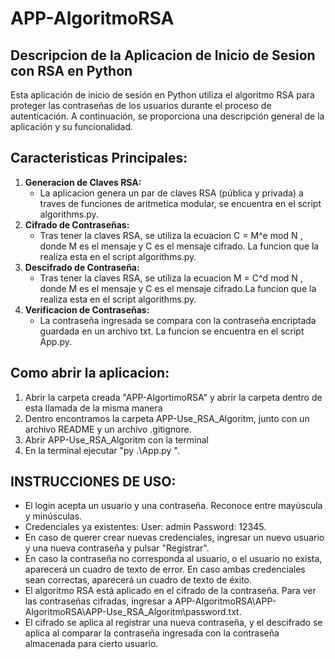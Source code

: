 # APP-AlgoritmoRSA

## Descripcion de la Aplicacion de Inicio de Sesion con RSA en Python

Esta aplicación de inicio de sesión en Python utiliza el algoritmo RSA para proteger las contraseñas de los usuarios durante el proceso de autenticación. A continuación, se proporciona una descripción general de la aplicación y su funcionalidad.

## Caracteristicas Principales:

1. **Generacion de Claves RSA:**
   - La aplicacion genera un par de claves RSA (pública y privada) a traves de funciones de aritmetica modular, se encuentra en el script algorithms.py.
2. **Cifrado de Contraseñas:**
   - Tras tener la claves RSA, se utiliza la ecuacion C = M^e mod N , donde M es el mensaje y C es el mensaje cifrado. La funcion que la realiza esta en el script algorithms.py.
3. **Descifrado de Contraseña:**
   - Tras tener la claves RSA, se utiliza la ecuacion M = C^d mod N , donde M es el mensaje y C es el mensaje cifrado.La funcion que la realiza esta en el script algorithms.py.
4. **Verificacion de Contraseñas:**
   - La contraseña ingresada se compara con la contraseña encriptada guardada en un archivo txt. La funcion se encuentra en el script App.py.

## Como abrir la aplicacion:

1. Abrir la carpeta creada "APP-AlgortimoRSA" y abrir la carpeta dentro de esta llamada de la misma manera
2. Dentro encontramos la carpeta APP-Use_RSA_Algoritm, junto con un archivo README y un archivo .gitignore.
3. Abrir APP-Use_RSA_Algoritm con la terminal 
4. En la terminal ejecutar "py .\App.py ".

## INSTRUCCIONES DE USO:

- El login acepta un usuario y una contraseña. Reconoce entre mayúscula y minúsculas.
- Credenciales ya existentes: User: admin   Password: 12345.
- En caso de querer crear nuevas credenciales, ingresar un nuevo usuario y una nueva contraseña y pulsar "Registrar".
- En caso la contraseña no corresponda al usuario, o el usuario no exista, aparecerá un cuadro de texto de error. En caso ambas credenciales sean correctas, aparecerá un cuadro de texto de éxito.
- El algoritmo RSA está aplicado en el cifrado de la contraseña. Para ver las contraseñas cifradas, ingresar a APP-AlgoritmoRSA\APP-AlgoritmoRSA\APP-Use_RSA_Algoritm\password.txt.
- El cifrado se aplica al registrar una nueva contraseña, y el descifrado se aplica al comparar la contraseña ingresada con la contraseña almacenada para cierto usuario.
